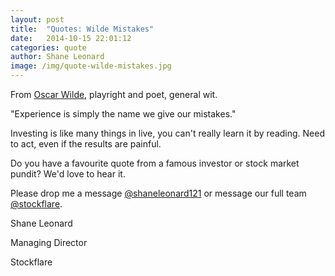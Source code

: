 ```yaml
---
layout: post
title:  "Quotes: Wilde Mistakes"
date:   2014-10-15 22:01:12
categories: quote
author: Shane Leonard
image: /img/quote-wilde-mistakes.jpg
---
```


From [Oscar Wilde](http://en.wikipedia.org/wiki/Oscar_Wilde), playright and poet, general wit.

"Experience is simply the name we give our mistakes."

Investing is like many things in live, you can't really learn it by reading. Need to act, even if the results are painful.

Do you have a favourite quote from a famous investor or stock market pundit? We'd love to hear it.

Please drop me a message [@shaneleonard121](https://twitter.com/shaneleonard121) or message our full team [@stockflare](https://twitter.com/stockflare).

Shane Leonard

Managing Director

Stockflare